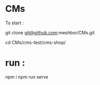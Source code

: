 # CMs

To start :

git clone git@github.com:meshbor/CMs.git

cd CMs/cms-test/cms-shop/ 
# run : 

npm i
npm run serve
